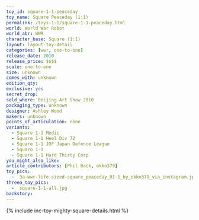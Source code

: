 ```yaml
---
toy_id: square-1-1-peaceday
toy_name: Square Peaceday (1:1)
permalink: /toys-1-1/square-1-1-peaceday.html
world: World War Robot
world_abr: WWR
character_base: Square (1:1)
layout: layout-toy-detail
categories: [wwr, one-to-one]
release_date: 2010
release_price: $$$$
scale: one-to-one
size: unknown
comes_with: unknown
edition_qty: 
exclusive: yes
secret_drop:
sold_where: Beijing Art Show 2010
packaging_type: unknown
designer: Ashley Wood
makers: unknown
points_of_articulation: none
variants: 
  - Square 1-1 Medic
  - Square 1-1 Heel Div 72
  - Square 1-1 JDF Japan Defence League
  - Squaro 1-1
  - Square 1-1 Hard Thirty Corp
you_might_also_like:  
article_contributors: [Phil Back, okko379]
toy_pics:
  -  3a-wwr-life-sized-square_peaceday_01-1_by_okko379_via_instagram.jpg
threea_toy_pics:
  -  square-1-1-all.jpg  
backstory:  
---
```

{% include inc-toy-mighty-square-details.html %}